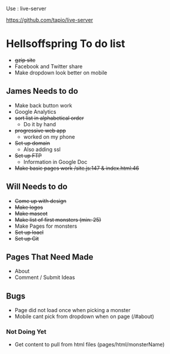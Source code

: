 Use : live-server

https://github.com/tapio/live-server


# Hellsoffspring To do list  
* ~~gzip site~~
* Facebook and Twitter share 
* Make dropdown look better on mobile

## James Needs to do 
* Make back button work 
* Google Analytics
* ~~sort list in alphabetical order~~
	* Do it by hand 
* ~~progressive web app~~ 
	* worked on my phone 
* ~~Set up domain~~
	* Also adding ssl
* ~~Set up FTP~~
	* Information in Google Doc
* ~~Make basic pages work /site.js:147 & index.html:46~~

## Will Needs to do 
* ~~Come up with design~~ 
* ~~Make logos~~
* ~~Make mascot~~
* ~~Make list of first monsters (min: 25)~~
* Make Pages for monsters 
* ~~Set up loacl~~
* ~~Set up Git~~

## Pages That Need Made 
* About 
* Comment / Submit Ideas 

## Bugs 
* Page did not load once when picking a monster 
* Mobile cant pick from dropdown when on page (/#about)

### Not Doing Yet
* Get content to pull from html files (pages/html/monsterName)

